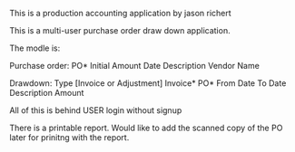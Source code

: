This is a production accounting application by jason richert

This is a multi-user purchase order draw down application.

The modle is:

Purchase order:
PO* <related>
Initial Amount 
Date
Description
Vendor Name

Drawdown:
Type [Invoice or Adjustment]
Invoice*
PO* <related> 
From Date
To Date
Description
Amount

All of this is behind USER login without signup

There is a printable report.
Would like to add the scanned copy of the PO later for prinitng with the report.

